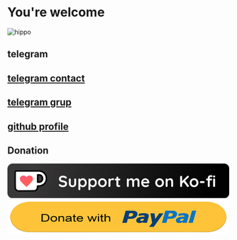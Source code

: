 # You're welcome


![hippo](https://media.giphy.com/media/xpipBcvgSTptK/giphy.gif)


## telegram
## [telegram contact](https://t.me/givpn/)
## [telegram grup](https://t.me/givpn_grup/)
## [github profile](https://givpn.github.io/)



## Donation
[![Ko-fi donate button](https://raw.githubusercontent.com/givpn/givpn/main/ko-fi-donate.png)](https://ko-fi.com/givpn11)
[![PayPal donate button](https://raw.githubusercontent.com/givpn/givpn/main/paypal-donate.png)](https://paypal.me/givpn11)
